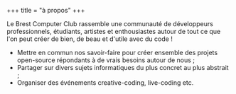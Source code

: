 +++
title = "à propos"
+++

Le Brest Computer Club rassemble une communauté de développeurs professionnels, étudiants, artistes et enthousiastes autour de tout ce que l'on peut créer de bien, de beau et d'utile avec du code !

- Mettre en commun nos savoir-faire pour créer ensemble des projets open-source répondants à de vrais besoins autour de nous ;
- Partager sur divers sujets informatiques du plus concret au plus abstrait ;
- Organiser des événements creative-coding, live-coding etc.

